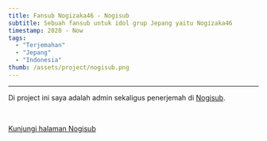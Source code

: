 ```yaml
---
title: Fansub Nogizaka46 - Nogisub
subtitle: Sebuah fansub untuk idol grup Jepang yaitu Nogizaka46
timestamp: 2020 - Now
tags:
  - "Terjemahan"
  - "Jepang"
  - "Indonesia"
thumb: /assets/project/nogisub.png
---
```


---

Di project ini saya adalah admin sekaligus penerjemah di [Nogisub](https://www.nogisub.com/).

<br/>

[Kunjungi halaman Nogisub](https://www.nogisub.com/)
